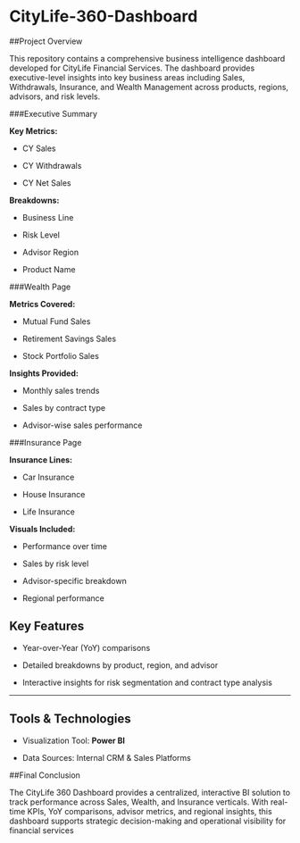 # CityLife-360-Dashboard

##Project Overview

This repository contains a comprehensive business intelligence dashboard developed for CityLife Financial Services. The dashboard provides executive-level insights into key business areas including Sales, Withdrawals, Insurance, and Wealth Management across products, regions, advisors, and risk levels.

###Executive Summary

**Key Metrics:**

- CY Sales

- CY Withdrawals

- CY Net Sales

**Breakdowns:**

- Business Line

- Risk Level

- Advisor Region

- Product Name

###Wealth Page

**Metrics Covered:**

- Mutual Fund Sales

- Retirement Savings Sales

- Stock Portfolio Sales

**Insights Provided:**

- Monthly sales trends

- Sales by contract type

- Advisor-wise sales performance

###Insurance Page

**Insurance Lines:**

- Car Insurance

- House Insurance

- Life Insurance

**Visuals Included:**

- Performance over time

- Sales by risk level

- Advisor-specific breakdown

- Regional performance

##  Key Features

-  Year-over-Year (YoY) comparisons

-  Detailed breakdowns by product, region, and advisor

-  Interactive insights for risk segmentation and contract type analysis

---

## Tools & Technologies

- Visualization Tool: **Power BI** 

- Data Sources: Internal CRM & Sales Platforms

##Final Conclusion

The CityLife 360 Dashboard provides a centralized, interactive BI solution to track performance across Sales, Wealth, and Insurance verticals. With real-time KPIs, YoY comparisons, advisor metrics, and regional insights, this dashboard supports strategic decision-making and operational visibility for financial services









